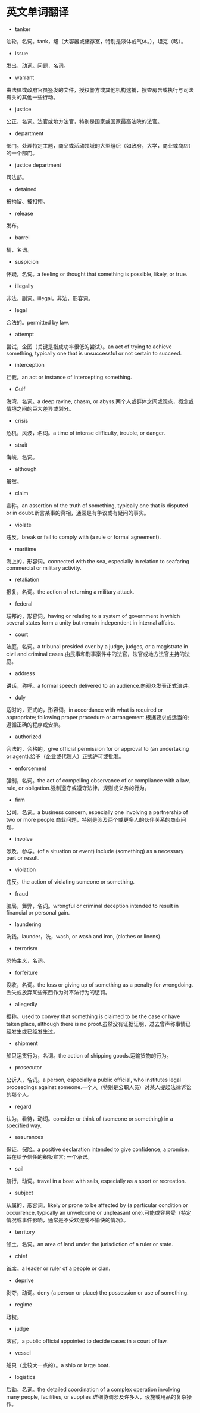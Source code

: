 # 英文单词翻译

* tanker

油轮，名词。tank，罐（大容器或储存室，特别是液体或气体。），坦克（略）。

* issue

发出，动词。问题，名词。

* warrant

由法律或政府官员签发的文件，授权警方或其他机构逮捕，搜查房舍或执行与司法有关的其他一些行动。

* justice

公正，名词。法官或地方法官，特别是国家或国家最高法院的法官。

* department

部门。处理特定主题，商品或活动领域的大型组织（如政府，大学，商业或商店）的一个部门。

* justice department

司法部。

* detained

被拘留、被扣押。

* release

发布。

* barrel

桶，名词。

* suspicion

怀疑，名词。a feeling or thought that something is possible, likely, or true.

* illegally

非法，副词。illegal，非法，形容词。

* legal

合法的。permitted by law.

* attempt

尝试，企图（关键是指成功率很低的尝试）。an act of trying to achieve something, typically one that is unsuccessful or not certain to succeed.

* interception

拦截。an act or instance of intercepting something.

* Gulf

海湾，名词。a deep ravine, chasm, or abyss.两个人或群体之间或观点，概念或情境之间的巨大差异或划分。

* crisis

危机，风波，名词。a time of intense difficulty, trouble, or danger.

* strait

海峡，名词。

* although

虽然。

* claim

宣称。an assertion of the truth of something, typically one that is disputed or in doubt.断言某事的真相，通常是有争议或有疑问的事实。

* violate

违反。break or fail to comply with (a rule or formal agreement).

* maritime

海上的，形容词。connected with the sea, especially in relation to seafaring commercial or military activity.

* retaliation

报复，名词。the action of returning a military attack.

* federal

联邦的，形容词。having or relating to a system of government in which several states form a unity but remain independent in internal affairs.

* court

法庭，名词。a tribunal presided over by a judge, judges, or a magistrate in civil and criminal cases.由民事和刑事案件中的法官，法官或地方法官主持的法庭。

* address

讲话，称呼。a formal speech delivered to an audience.向观众发表正式演讲。

* duly

适时的，正式的，形容词。in accordance with what is required or appropriate; following proper procedure or arrangement.根据要求或适当的; 遵循正确的程序或安排。

* authorized

合法的，合格的。give official permission for or approval to (an undertaking or agent).给予（企业或代理人）正式许可或批准。

* enforcement

强制，名词。the act of compelling observance of or compliance with a law, rule, or obligation.强制遵守或遵守法律，规则或义务的行为。

* firm

公司，名词。a business concern, especially one involving a partnership of two or more people.商业问题，特别是涉及两个或更多人的伙伴关系的商业问题。

* involve

涉及，参与。(of a situation or event) include (something) as a necessary part or result.

* violation

违反。the action of violating someone or something.

* fraud

骗局，舞弊，名词。wrongful or criminal deception intended to result in financial or personal gain.

* laundering

洗钱。launder，洗，wash, or wash and iron, (clothes or linens).

* terrorism

恐怖主义，名词。

* forfeiture

没收，名词。the loss or giving up of something as a penalty for wrongdoing.丢失或放弃某些东西作为对不法行为的惩罚。

* allegedly

据称。used to convey that something is claimed to be the case or have taken place, although there is no proof.虽然没有证据证明，过去曾声称事情已经发生或已经发生过。

* shipment

船只运货行为，名词。the action of shipping goods.运输货物的行为。

* prosecutor

公诉人，名词。a person, especially a public official, who institutes legal proceedings against someone.一个人（特别是公职人员）对某人提起法律诉讼的那个人。

* regard

认为，看待，动词。consider or think of (someone or something) in a specified way.

* assurances

保证，保险。a positive declaration intended to give confidence; a promise.旨在给予信任的积极宣言; 一个承诺。

* sail

航行，动词。travel in a boat with sails, especially as a sport or recreation.

* subject

从属的，形容词。likely or prone to be affected by (a particular condition or occurrence, typically an unwelcome or unpleasant one).可能或容易受（特定情况或事件影响，通常是不受欢迎或不愉快的情况）。

* territory

领土，名词。an area of land under the jurisdiction of a ruler or state.

* chief

首席。a leader or ruler of a people or clan.

* deprive

剥夺，动词。deny (a person or place) the possession or use of something.

* regime

政权。

* judge

法官。a public official appointed to decide cases in a court of law.

* vessel

船只（比较大一点的）。a ship or large boat.

* logistics

后勤，名词。the detailed coordination of a complex operation involving many people, facilities, or supplies.详细协调涉及许多人，设施或用品的复杂操作。

